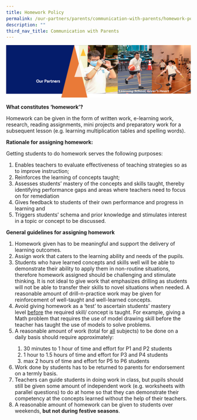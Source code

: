 ```yaml
---
title: Homework Policy
permalink: /our-partners/parents/communication-with-parents/homework-policy/
description: ""
third_nav_title: Communication with Parents
---
```

<img src="/images/OurPartners.png">
<p><strong>What constitutes &lsquo;homework&rsquo;?<br /></strong></p>
<p>Homework can be given in the form of written work, e-learning work, research, reading assignments, mini projects and preparatory work for a subsequent lesson (e.g. learning multiplication tables and spelling words).</p>
<p><strong>Rationale for assigning homework:</strong></p>
<p>Getting students to do homework serves the following purposes:</p>
<ol>
<li>Enables teachers to evaluate effectiveness of teaching strategies so as to improve instruction;</li>
<li>Reinforces the learning of concepts taught;</li>
<li>Assesses students&rsquo; mastery of the concepts and skills taught, thereby identifying performance gaps and areas where teachers need to focus on for remediation</li>
<li>Gives feedback to students of their own performance and progress in learning and</li>
<li>Triggers students&rsquo; schema and prior knowledge and stimulates interest in a topic or concept to be discussed.</li>
</ol>
<p><strong>General guidelines for assigning homework</strong></p>
<ol>
<li>Homework given has to be meaningful and support the delivery of learning outcomes.</li>
<li>Assign work that caters to the learning ability and needs of the pupils.</li>
<li>Students who have learned concepts and skills well will be able to demonstrate their ability to apply them in non-routine situations, therefore homework assigned should be challenging and stimulate thinking. It is not ideal to give work that emphasizes drilling as students will not be able to transfer their skills to novel situations when needed. A reasonable amount of drill-n-practice work may be given for reinforcement of well-taught and well-learned concepts.</li>
<li>Avoid giving homework as a &lsquo;test&rsquo; to ascertain students&rsquo; mastery level&nbsp;<u>before</u>&nbsp;the required skill/ concept is taught. For example, giving a Math problem that requires the use of model drawing skill before the teacher has taught the use of models to solve problems.</li>
<li>A reasonable amount of work (total for&nbsp;<u>all</u>&nbsp;subjects) to be done on a daily basis should require approximately:</li>
<ol>
<li>30 minutes to 1 hour of time and effort for P1 and P2 students</li>
<li>1 hour to 1.5 hours of time and effort for P3 and P4 students</li>
<li>max 2 hours of time and effort for P5 to P6 students</li>
</ol>
<li>Work done by students has to be returned to parents for endorsement on a termly basis.</li>
<li>Teachers can guide students in doing work in class, but pupils should still be given some amount of independent work (e.g. worksheets with parallel questions) to do at home so that they can demonstrate their competency at the concepts learned without the help of their teachers.</li>
<li>A reasonable amount of homework can be given to students over weekends,&nbsp;<strong>but not during festive seasons</strong>.</li>
</ol>
